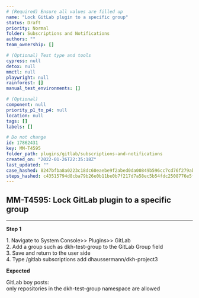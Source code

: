```yaml
---
# (Required) Ensure all values are filled up
name: "Lock GitLab plugin to a specific group"
status: Draft
priority: Normal
folder: Subscriptions and Notifications
authors: ""
team_ownership: []

# (Optional) Test type and tools
cypress: null
detox: null
mmctl: null
playwright: null
rainforest: []
manual_test_environments: []

# (Optional)
component: null
priority_p1_to_p4: null
location: null
tags: []
labels: []

# Do not change
id: 17862431
key: MM-T4595
folder_path: plugins/gitlab/subscriptions-and-notifications
created_on: "2022-01-26T22:35:18Z"
last_updated: ""
case_hashed: 8247bfba8a0223c18dc60eaebe9f2abed0da00849b596cc7cd76f279ab8a2d3d233dafc4a9b42f71e2528009a45f2c7a
steps_hashed: c43515794d8cba79b26e0b11be0b7f217d7a58ec5b54fdc2508776e5fa68b88298f64f5f9d232557b652a16d11660b1b
---
```


## MM-T4595: Lock GitLab plugin to a specific group

---

**Step 1**

1\. Navigate to System Console>> Plugins>> GitLab\
2\. Add a group such as dkh-test-group to the GitLab Group field\
3\. Save and return to the user side\
4\. Type /gitlab subscriptions add dhaussermann/dkh-project3

**Expected**

GitLab boy posts:\
only repositories in the dkh-test-group namespace are allowed
